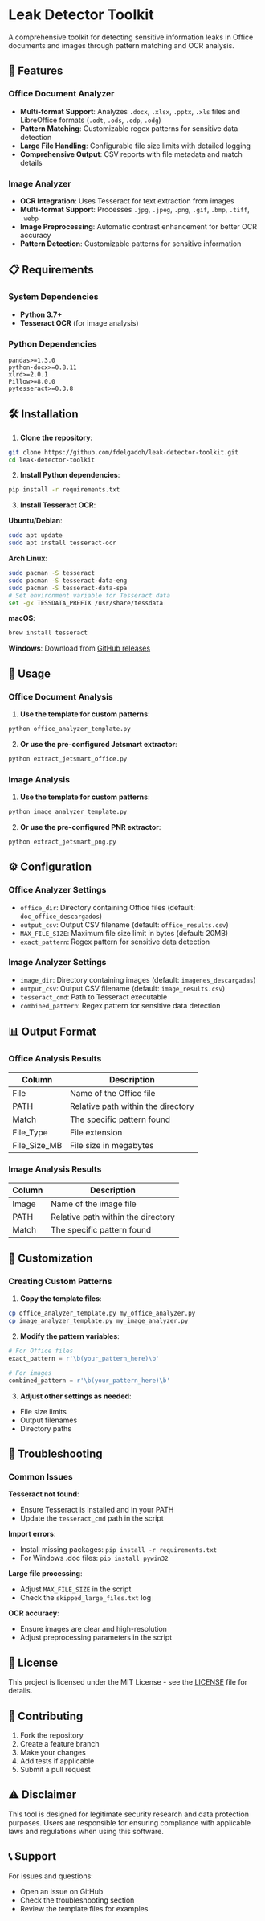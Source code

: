 # Leak Detector Toolkit

A comprehensive toolkit for detecting sensitive information leaks in Office documents and images through pattern matching and OCR analysis.

## 🚀 Features

### Office Document Analyzer
- **Multi-format Support**: Analyzes `.docx`, `.xlsx`, `.pptx`, `.xls` files and LibreOffice formats (`.odt`, `.ods`, `.odp`, `.odg`)
- **Pattern Matching**: Customizable regex patterns for sensitive data detection
- **Large File Handling**: Configurable file size limits with detailed logging
- **Comprehensive Output**: CSV reports with file metadata and match details

### Image Analyzer
- **OCR Integration**: Uses Tesseract for text extraction from images
- **Multi-format Support**: Processes `.jpg`, `.jpeg`, `.png`, `.gif`, `.bmp`, `.tiff`, `.webp`
- **Image Preprocessing**: Automatic contrast enhancement for better OCR accuracy
- **Pattern Detection**: Customizable patterns for sensitive information

## 📋 Requirements

### System Dependencies
- **Python 3.7+**
- **Tesseract OCR** (for image analysis)

### Python Dependencies
```
pandas>=1.3.0
python-docx>=0.8.11
xlrd>=2.0.1
Pillow>=8.0.0
pytesseract>=0.3.8
```

## 🛠️ Installation

1. **Clone the repository**:
```bash
git clone https://github.com/fdelgadoh/leak-detector-toolkit.git
cd leak-detector-toolkit
```

2. **Install Python dependencies**:
```bash
pip install -r requirements.txt
```

3. **Install Tesseract OCR**:

**Ubuntu/Debian**:
```bash
sudo apt update
sudo apt install tesseract-ocr
```

**Arch Linux**:
```bash
sudo pacman -S tesseract
sudo pacman -S tesseract-data-eng
sudo pacman -S tesseract-data-spa
# Set environment variable for Tesseract data
set -gx TESSDATA_PREFIX /usr/share/tessdata
```

**macOS**:
```bash
brew install tesseract
```

**Windows**:
Download from [GitHub releases](https://github.com/UB-Mannheim/tesseract/wiki)

## 📖 Usage

### Office Document Analysis

1. **Use the template for custom patterns**:
```bash
python office_analyzer_template.py
```

2. **Or use the pre-configured Jetsmart extractor**:
```bash
python extract_jetsmart_office.py
```

### Image Analysis

1. **Use the template for custom patterns**:
```bash
python image_analyzer_template.py
```

2. **Or use the pre-configured PNR extractor**:
```bash
python extract_jetsmart_png.py
```

## ⚙️ Configuration

### Office Analyzer Settings
- `office_dir`: Directory containing Office files (default: `doc_office_descargados`)
- `output_csv`: Output CSV filename (default: `office_results.csv`)
- `MAX_FILE_SIZE`: Maximum file size limit in bytes (default: 20MB)
- `exact_pattern`: Regex pattern for sensitive data detection

### Image Analyzer Settings
- `image_dir`: Directory containing images (default: `imagenes_descargadas`)
- `output_csv`: Output CSV filename (default: `image_results.csv`)
- `tesseract_cmd`: Path to Tesseract executable
- `combined_pattern`: Regex pattern for sensitive data detection

## 📊 Output Format

### Office Analysis Results
| Column | Description |
|--------|-------------|
| File | Name of the Office file |
| PATH | Relative path within the directory |
| Match | The specific pattern found |
| File_Type | File extension |
| File_Size_MB | File size in megabytes |

### Image Analysis Results
| Column | Description |
|--------|-------------|
| Image | Name of the image file |
| PATH | Relative path within the directory |
| Match | The specific pattern found |

## 🔧 Customization

### Creating Custom Patterns

1. **Copy the template files**:
```bash
cp office_analyzer_template.py my_office_analyzer.py
cp image_analyzer_template.py my_image_analyzer.py
```

2. **Modify the pattern variables**:
```python
# For Office files
exact_pattern = r'\b(your_pattern_here)\b'

# For images
combined_pattern = r'\b(your_pattern_here)\b'
```

3. **Adjust other settings as needed**:
- File size limits
- Output filenames
- Directory paths

## 🐛 Troubleshooting

### Common Issues

**Tesseract not found**:
- Ensure Tesseract is installed and in your PATH
- Update the `tesseract_cmd` path in the script

**Import errors**:
- Install missing packages: `pip install -r requirements.txt`
- For Windows .doc files: `pip install pywin32`

**Large file processing**:
- Adjust `MAX_FILE_SIZE` in the script
- Check the `skipped_large_files.txt` log

**OCR accuracy**:
- Ensure images are clear and high-resolution
- Adjust preprocessing parameters in the script

## 📝 License

This project is licensed under the MIT License - see the [LICENSE](LICENSE) file for details.

## 🤝 Contributing

1. Fork the repository
2. Create a feature branch
3. Make your changes
4. Add tests if applicable
5. Submit a pull request

## ⚠️ Disclaimer

This tool is designed for legitimate security research and data protection purposes. Users are responsible for ensuring compliance with applicable laws and regulations when using this software.

## 📞 Support

For issues and questions:
- Open an issue on GitHub
- Check the troubleshooting section
- Review the template files for examples 